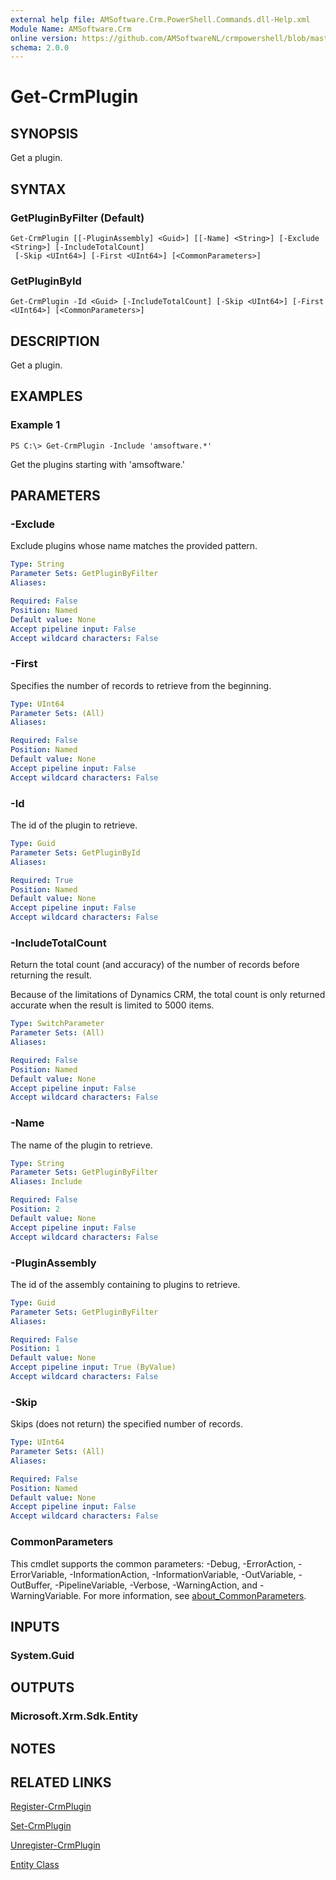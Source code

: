 ```yaml
---
external help file: AMSoftware.Crm.PowerShell.Commands.dll-Help.xml
Module Name: AMSoftware.Crm
online version: https://github.com/AMSoftwareNL/crmpowershell/blob/master/docs/Get-CrmPlugin.md
schema: 2.0.0
---
```


# Get-CrmPlugin

## SYNOPSIS
Get a plugin.

## SYNTAX

### GetPluginByFilter (Default)
```
Get-CrmPlugin [[-PluginAssembly] <Guid>] [[-Name] <String>] [-Exclude <String>] [-IncludeTotalCount]
 [-Skip <UInt64>] [-First <UInt64>] [<CommonParameters>]
```

### GetPluginById
```
Get-CrmPlugin -Id <Guid> [-IncludeTotalCount] [-Skip <UInt64>] [-First <UInt64>] [<CommonParameters>]
```

## DESCRIPTION
Get a plugin.

## EXAMPLES

### Example 1
```
PS C:\> Get-CrmPlugin -Include 'amsoftware.*'
```

Get the plugins starting with 'amsoftware.'

## PARAMETERS

### -Exclude
Exclude plugins whose name matches the provided pattern.

```yaml
Type: String
Parameter Sets: GetPluginByFilter
Aliases:

Required: False
Position: Named
Default value: None
Accept pipeline input: False
Accept wildcard characters: False
```

### -First
Specifies the number of records to retrieve from the beginning.

```yaml
Type: UInt64
Parameter Sets: (All)
Aliases:

Required: False
Position: Named
Default value: None
Accept pipeline input: False
Accept wildcard characters: False
```

### -Id
The id of the plugin to retrieve.

```yaml
Type: Guid
Parameter Sets: GetPluginById
Aliases:

Required: True
Position: Named
Default value: None
Accept pipeline input: False
Accept wildcard characters: False
```

### -IncludeTotalCount
Return the total count (and accuracy) of the number of records before returning the result.

Because of the limitations of Dynamics CRM, the total count is only returned accurate when the result is limited to 5000 items.

```yaml
Type: SwitchParameter
Parameter Sets: (All)
Aliases:

Required: False
Position: Named
Default value: None
Accept pipeline input: False
Accept wildcard characters: False
```

### -Name
The name of the plugin to retrieve.

```yaml
Type: String
Parameter Sets: GetPluginByFilter
Aliases: Include

Required: False
Position: 2
Default value: None
Accept pipeline input: False
Accept wildcard characters: False
```

### -PluginAssembly
The id of the assembly containing to plugins to retrieve.

```yaml
Type: Guid
Parameter Sets: GetPluginByFilter
Aliases:

Required: False
Position: 1
Default value: None
Accept pipeline input: True (ByValue)
Accept wildcard characters: False
```

### -Skip
Skips (does not return) the specified number of records.

```yaml
Type: UInt64
Parameter Sets: (All)
Aliases:

Required: False
Position: Named
Default value: None
Accept pipeline input: False
Accept wildcard characters: False
```

### CommonParameters
This cmdlet supports the common parameters: -Debug, -ErrorAction, -ErrorVariable, -InformationAction, -InformationVariable, -OutVariable, -OutBuffer, -PipelineVariable, -Verbose, -WarningAction, and -WarningVariable. For more information, see [about_CommonParameters](http://go.microsoft.com/fwlink/?LinkID=113216).

## INPUTS

### System.Guid
## OUTPUTS

### Microsoft.Xrm.Sdk.Entity
## NOTES

## RELATED LINKS

[Register-CrmPlugin](Register-CrmPlugin.md)

[Set-CrmPlugin](Set-CrmPlugin.md)

[Unregister-CrmPlugin](Unregister-CrmPlugin.md)

[Entity Class](https://msdn.microsoft.com/library/microsoft.xrm.sdk.entity.aspx)
